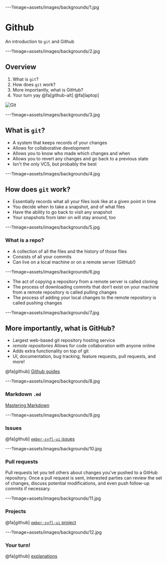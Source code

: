 ---?image=assets/images/backgrounds/1.jpg

# Github

An introduction to `git` and Github

---?image=assets/images/backgrounds/2.jpg

## Overview

1. What is `git`?
2. How does `git` work?
3. More importantly, what is GitHub?
4. Your turn yay @fa[github-alt] @fa[laptop]

![Git](https://media.giphy.com/media/HQWD85FfnbATC/giphy.gif)

---?image=assets/images/backgrounds/3.jpg

## What is `git`?

- A system that keeps records of your changes
- Allows for collaborative development
- Allows you to know who made which changes and when
- Allows you to revert any changes and go back to a previous state
- Isn't the only VCS, but probably the best

---?image=assets/images/backgrounds/4.jpg

## How does `git` work?

- Essentially records what all your files look like at a given point in time
- You decide when to take a snapshot, and of what files
- Have the ability to go back to visit any snapshot
- Your snapshots from later on will stay around, too

---?image=assets/images/backgrounds/5.jpg

### What is a repo?

- A collection of all the files and the history of those files
- Consists of all your commits
- Can live on a local machine or on a remote server (GitHub!)

---?image=assets/images/backgrounds/6.jpg

- The act of copying a repository from a remote server is called cloning
- The process of downloading commits that don’t exist on your machine from a remote repository is called pulling changes
- The process of adding your local changes to the remote repository is called pushing changes

---?image=assets/images/backgrounds/7.jpg

## More importantly, what is GitHub?

- Largest web-based git repository hosting service
- _remote repositories_ Allows for code collaboration with anyone online
- Adds extra functionality on top of git
- UI, documentation, bug tracking, feature requests, pull requests, and more!

@fa[github] [Github guides](https://guides.github.com/)

---?image=assets/images/backgrounds/8.jpg

### Markdown `.md`

[Mastering Markdown](https://guides.github.com/features/mastering-markdown/)

---?image=assets/images/backgrounds/9.jpg

### Issues

@fa[github] [`ember-syfl-ui` issues](https://github.com/storyful/ember-syfl-ui/issues)

---?image=assets/images/backgrounds/10.jpg

### Pull requests

Pull requests let you tell others about changes you've pushed to a GitHub repository. Once a pull request is sent, interested parties can review the set of changes, discuss potential modifications, and even push follow-up commits if necessary.

---?image=assets/images/backgrounds/11.jpg

### Projects

@fa[github] [`ember-syfl-ui` project](https://github.com/storyful/ember-syfl-ui/projects/2)

---?image=assets/images/backgrounds/12.jpg

### Your turn!

@fa[github] [explanations](https://github.com/lamabiker/github-workshop/)